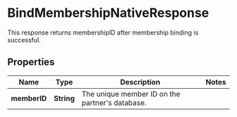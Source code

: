 

# BindMembershipNativeResponse

This response returns membershipID after membership binding is successful. 

## Properties

| Name | Type | Description | Notes |
|------------ | ------------- | ------------- | -------------|
|**memberID** | **String** | The unique member ID on the partner&#39;s database. |  |



